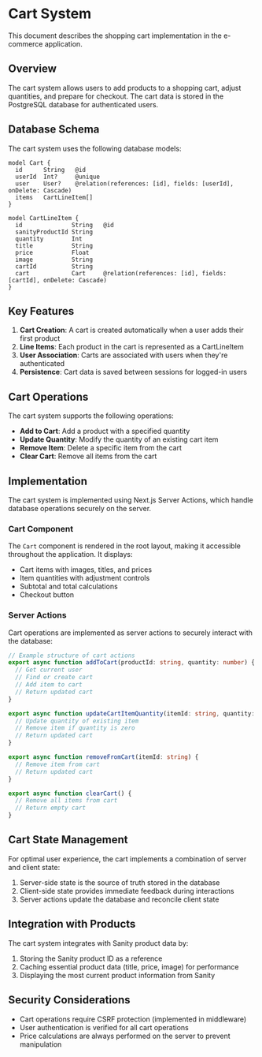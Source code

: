 # Cart System

This document describes the shopping cart implementation in the e-commerce application.

## Overview

The cart system allows users to add products to a shopping cart, adjust quantities, and prepare for checkout. The cart data is stored in the PostgreSQL database for authenticated users.

## Database Schema

The cart system uses the following database models:

```prisma
model Cart {
  id      String   @id
  userId  Int?     @unique
  user    User?    @relation(references: [id], fields: [userId], onDelete: Cascade)
  items   CartLineItem[]
}

model CartLineItem {
  id              String   @id
  sanityProductId String
  quantity        Int
  title           String
  price           Float
  image           String
  cartId          String
  cart            Cart     @relation(references: [id], fields: [cartId], onDelete: Cascade)
}
```

## Key Features

1. **Cart Creation**: A cart is created automatically when a user adds their first product
2. **Line Items**: Each product in the cart is represented as a CartLineItem
3. **User Association**: Carts are associated with users when they're authenticated
4. **Persistence**: Cart data is saved between sessions for logged-in users

## Cart Operations

The cart system supports the following operations:

- **Add to Cart**: Add a product with a specified quantity
- **Update Quantity**: Modify the quantity of an existing cart item
- **Remove Item**: Delete a specific item from the cart
- **Clear Cart**: Remove all items from the cart

## Implementation

The cart system is implemented using Next.js Server Actions, which handle database operations securely on the server.

### Cart Component

The `Cart` component is rendered in the root layout, making it accessible throughout the application. It displays:

- Cart items with images, titles, and prices
- Item quantities with adjustment controls
- Subtotal and total calculations
- Checkout button

### Server Actions

Cart operations are implemented as server actions to securely interact with the database:

```typescript
// Example structure of cart actions
export async function addToCart(productId: string, quantity: number) {
  // Get current user
  // Find or create cart
  // Add item to cart
  // Return updated cart
}

export async function updateCartItemQuantity(itemId: string, quantity: number) {
  // Update quantity of existing item
  // Remove item if quantity is zero
  // Return updated cart
}

export async function removeFromCart(itemId: string) {
  // Remove item from cart
  // Return updated cart
}

export async function clearCart() {
  // Remove all items from cart
  // Return empty cart
}
```

## Cart State Management

For optimal user experience, the cart implements a combination of server and client state:

1. Server-side state is the source of truth stored in the database
2. Client-side state provides immediate feedback during interactions
3. Server actions update the database and reconcile client state

## Integration with Products

The cart system integrates with Sanity product data by:

1. Storing the Sanity product ID as a reference
2. Caching essential product data (title, price, image) for performance
3. Displaying the most current product information from Sanity

## Security Considerations

- Cart operations require CSRF protection (implemented in middleware)
- User authentication is verified for all cart operations
- Price calculations are always performed on the server to prevent manipulation
